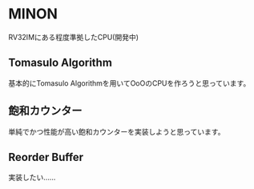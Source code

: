 MINON
====

RV32IMにある程度準拠したCPU(開発中)

## Tomasulo Algorithm
基本的にTomasulo Algorithmを用いてOoOのCPUを作ろうと思っています。

## 飽和カウンター
単純でかつ性能が高い飽和カウンターを実装しようと思っています。

## Reorder Buffer
実装したい……

